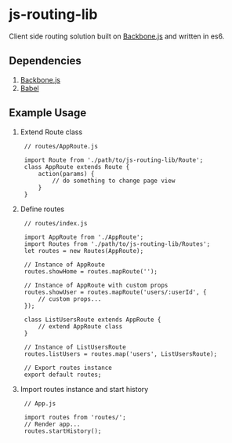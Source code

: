 # js-routing-lib
Client side routing solution built on [Backbone.js](http://backbonejs.org/) and written in es6.

## Dependencies
1. [Backbone.js](http://backbonejs.org/)
2. [Babel](http://babeljs.io/)

## Example Usage
1. Extend Route class

		// routes/AppRoute.js
		
		import Route from './path/to/js-routing-lib/Route';
		class AppRoute extends Route {
			action(params) {
				// do something to change page view
			}
		}

2. Define routes

		// routes/index.js
		
		import AppRoute from './AppRoute';
		import Routes from './path/to/js-routing-lib/Routes';
		let routes = new Routes(AppRoute);

		// Instance of AppRoute
		routes.showHome = routes.mapRoute('');

		// Instance of AppRoute with custom props
		routes.showUser = routes.mapRoute('users/:userId', {
			// custom props...
		});

		class ListUsersRoute extends AppRoute {
			// extend AppRoute class
		}

		// Instance of ListUsersRoute
		routes.listUsers = routes.map('users', ListUsersRoute);

		// Export routes instance
		export default routes;

3. Import routes instance and start history

		// App.js
		
		import routes from 'routes/';
		// Render app...
		routes.startHistory();
